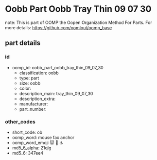 # Oobb Part Oobb Tray Thin 09 07 30  

note: This is part of OOMP the Oopen Organization Method For Parts. For more details: https://github.com/oomlout/oomp_base

##  part details





### id
* oomp_id: oobb_part_oobb_tray_thin_09_07_30
  * classification: oobb
  * type: part
  * size: oobb
  * color: 
  * description_main: tray_thin_09_07_30
  * description_extra: 
  * manufacturer: 
  * part_number: 

### other_codes
* short_code: ob
* oomp_word: mouse fax anchor
* oomp_word_emoji :mouse: :fax: :anchor:
* md5_6_alpha: 21qlg
* md5_6: 347ee4